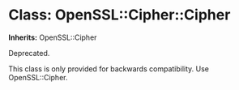 # Class: OpenSSL::Cipher::Cipher
**Inherits:** OpenSSL::Cipher
    

Deprecated.

This class is only provided for backwards compatibility. Use OpenSSL::Cipher.



